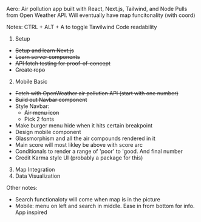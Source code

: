Aero:
Air pollution app built with React, Next.js, Tailwind, and Node
Pulls from Open Weather API. Will eventually have map funcitonality (with coord)

Notes:
CTRL + ALT + A to toggle Tawilwind Code readability


1. Setup    
  - ~~Setup and learn Next.js~~
  - ~~Learn server components~~
  - ~~API fetch testing for proof-of-concept~~
  - ~~Create repo~~

2. Mobile Basic
  - ~~Fetch with OpenWeather air pollution API (start with one number)~~
  - ~~Build out Navbar component~~
  - Style Navbar:
    - ~~Air menu icon~~
    - Pick 2 fonts  
  - Make burger menu hide when it hits certain breakpoint
  - Design mobile component
   - Glassmorphism and all the air compounds rendered in it
   - Main score will most likley be above with score arc
  - Conditionals to render a range of 'poor' to 'good. And final number
  - Credit Karma style UI (probably a package for this)


3. Map Integration
4. Data Visualization


Other notes:
- Search functionaloty will come when map is in the picture
- Mobile: menu on left and search in middle. Ease in from bottom for info. App inspired